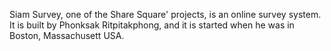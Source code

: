 Siam Survey, one of the Share Square' projects, is an online survey system. It is built by Phonksak Ritpitakphong, and it is  started when he was in Boston, Massachusett USA.
